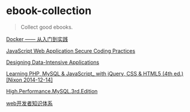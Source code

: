 # ebook-collection

> Collect good ebooks.

[Docker —— 从入门到实践](https://legacy.gitbook.com/book/yeasy/docker_practice/details)

[JavaScript Web Application Secure Coding Practices](https://github.com/Checkmarx/JS-SCP)

[Designing Data-Intensive Applications](https://github.com/viveksinha/designing-data-intensive-applications.git)

[Learning PHP, MySQL & JavaScript_ with jQuery, CSS & HTML5 (4th ed.) [Nixon 2014-12-14]](https://doc.lagout.org/programmation/Learning%20PHP,%20MySQL%20%26%20JavaScript_%20with%20jQuery,%20CSS%20%26%20HTML5%20(4th%20ed.)%20%5BNixon%202014-12-14%5D.pdf)

[High.Performance.MySQL.3rd.Edition](ftp://203.157.240.9/pub/docs/High.Performance.MySQL.3rd.Edition.pdf)

[web开发者知识体系](https://www.kancloud.cn/martist/ma_zhao_liu)
